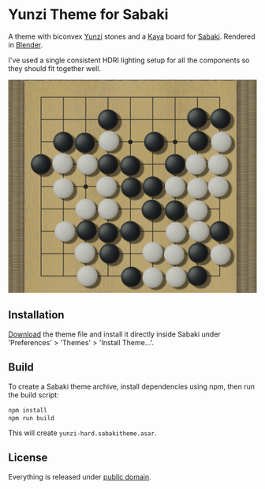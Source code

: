 # Yunzi Theme for Sabaki

A theme with biconvex [Yunzi](https://en.wikipedia.org/wiki/Yunzi) stones and a [Kaya](https://en.wikipedia.org/wiki/Torreya_nucifera) board
for [Sabaki](http://sabaki.yichuanshen.de/). Rendered in [Blender](https://www.blender.org/).

I've used a single consistent HDRI lighting setup for all the components so they should fit together well.

![Screenshot](Screenshot.jpg)

## Installation

[Download](https://github.com/billhails/SabakiThemes/releases) the theme file and install it directly inside Sabaki
under 'Preferences' > 'Themes' > 'Install Theme...'.

## Build

To create a Sabaki theme archive, install dependencies using npm, then run the build script:

~~~
npm install
npm run build
~~~

This will create `yunzi-hard.sabakitheme.asar`.

## License

Everything is released under [public domain](http://creativecommons.org/publicdomain/zero/1.0/).
